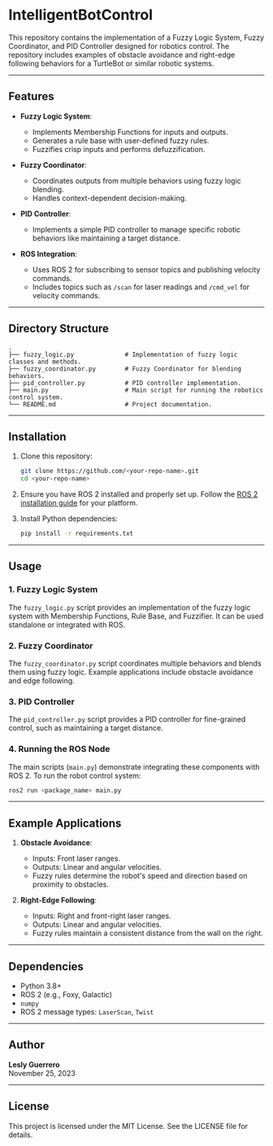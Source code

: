 # IntelligentBotControl

This repository contains the implementation of a Fuzzy Logic System, Fuzzy Coordinator, and PID Controller designed for robotics control. The repository includes examples of obstacle avoidance and right-edge following behaviors for a TurtleBot or similar robotic systems.

---

## Features

- **Fuzzy Logic System**:
  - Implements Membership Functions for inputs and outputs.
  - Generates a rule base with user-defined fuzzy rules.
  - Fuzzifies crisp inputs and performs defuzzification.

- **Fuzzy Coordinator**:
  - Coordinates outputs from multiple behaviors using fuzzy logic blending.
  - Handles context-dependent decision-making.

- **PID Controller**:
  - Implements a simple PID controller to manage specific robotic behaviors like maintaining a target distance.

- **ROS Integration**:
  - Uses ROS 2 for subscribing to sensor topics and publishing velocity commands.
  - Includes topics such as `/scan` for laser readings and `/cmd_vel` for velocity commands.

---

## Directory Structure

```
.
├── fuzzy_logic.py              # Implementation of fuzzy logic classes and methods.
├── fuzzy_coordinator.py        # Fuzzy Coordinator for blending behaviors.
├── pid_controller.py           # PID controller implementation.
├── main.py                     # Main script for running the robotics control system.
└── README.md                   # Project documentation.
```

---

## Installation

1. Clone this repository:
   ```bash
   git clone https://github.com/<your-repo-name>.git
   cd <your-repo-name>
   ```

2. Ensure you have ROS 2 installed and properly set up. Follow the [ROS 2 installation guide](https://docs.ros.org/en/foxy/Installation.html) for your platform.

3. Install Python dependencies:
   ```bash
   pip install -r requirements.txt
   ```

---

## Usage

### 1. Fuzzy Logic System
The `fuzzy_logic.py` script provides an implementation of the fuzzy logic system with Membership Functions, Rule Base, and Fuzzifier. It can be used standalone or integrated with ROS.

### 2. Fuzzy Coordinator
The `fuzzy_coordinator.py` script coordinates multiple behaviors and blends them using fuzzy logic. Example applications include obstacle avoidance and edge following.

### 3. PID Controller
The `pid_controller.py` script provides a PID controller for fine-grained control, such as maintaining a target distance.

### 4. Running the ROS Node
The main scripts (`main.py`) demonstrate integrating these components with ROS 2. To run the robot control system:
   ```bash
   ros2 run <package_name> main.py
   ```

---

## Example Applications

1. **Obstacle Avoidance**:
   - Inputs: Front laser ranges.
   - Outputs: Linear and angular velocities.
   - Fuzzy rules determine the robot's speed and direction based on proximity to obstacles.

2. **Right-Edge Following**:
   - Inputs: Right and front-right laser ranges.
   - Outputs: Linear and angular velocities.
   - Fuzzy rules maintain a consistent distance from the wall on the right.

---

## Dependencies

- Python 3.8+
- ROS 2 (e.g., Foxy, Galactic)
- `numpy`
- ROS 2 message types: `LaserScan`, `Twist`

---

## Author

**Lesly Guerrero**  
November 25, 2023  

---

## License

This project is licensed under the MIT License. See the LICENSE file for details.
